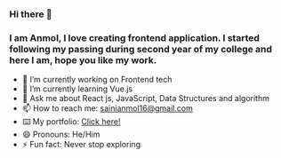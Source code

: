 ### Hi there 👋
### I am Anmol, I love creating frontend application. I started following my passing during second year of my college and here I am, hope you like my work.


- 🔭 I’m currently working on Frontend tech
- 🌱 I’m currently learning Vue.js
- 💬 Ask me about React js, JavaScript, Data Structures and algorithm
- 📫 How to reach me: sainianmol16@gmail.com
- ⌨️ My portfolio: [Click here!](https://anmoldeepsingh.netlify.app/)
- 😄 Pronouns: He/Him
- ⚡ Fun fact: Never stop exploring
<!-- - 👯 I’m looking to collaborate on 
- 🤔 I’m looking for help with Angular -->

